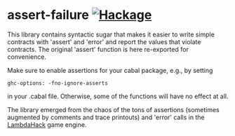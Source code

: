 assert-failure [![Hackage](https://img.shields.io/hackage/v/assert-failure.svg)](https://hackage.haskell.org/package/assert-failure)
==============

This library contains syntactic sugar that makes it easier
to write simple contracts with 'assert' and 'error'
and report the values that violate contracts.
The original 'assert' function is here re-exported for convenience.

Make sure to enable assertions for your cabal package, e.g., by setting

    ghc-options: -fno-ignore-asserts

in your .cabal file. Otherwise, some of the functions will have
no effect at all.

The library emerged from the chaos of the tons of assertions
(sometimes augmented by comments and trace printouts) and 'error' calls in
the [LambdaHack](http://hackage.haskell.org/package/LambdaHack) game engine.
